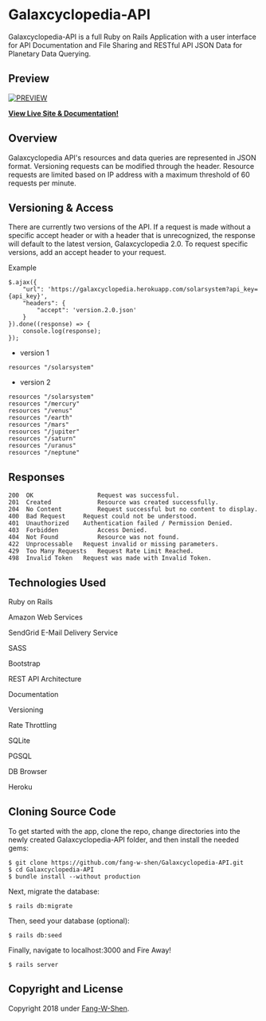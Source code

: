 # Galaxcyclopedia-API
Galaxcyclopedia-API is a full Ruby on Rails Application with a user interface for API Documentation and File Sharing and RESTful API JSON Data for Planetary Data Querying.

## Preview

[![PREVIEW](https://github.com/fang-w-shen/Galaxcyclopedia-API/blob/master/app/assets/images/preview.png)](https://galaxcyclopedia.herokuapp.com/)

**[View Live Site & Documentation!](https://galaxcyclopedia.herokuapp.com/)**

## Overview
Galaxcyclopedia API's resources and data queries are represented in JSON format.
Versioning requests can be modified through the header.
Resource requests are limited based on IP address with a maximum threshold of 60 requests per minute.




## Versioning & Access

There are currently two versions of the API. If a request is made without a specific accept header or with a header that is unrecognized, the response will default to the latest version, Galaxcyclopedia 2.0. To request specific versions, add an accept header to your request.


Example
```
$.ajax({
    "url": 'https://galaxcyclopedia.herokuapp.com/solarsystem?api_key={api_key}',
    "headers": {
        "accept": 'version.2.0.json'
    }
}).done((response) => {
    console.log(response);
});
```
 * version 1
```
resources "/solarsystem"

```
 * version 2
```
resources "/solarsystem"
resources "/mercury"
resources "/venus"
resources "/earth"
resources "/mars"
resources "/jupiter"
resources "/saturn"
resources "/uranus"
resources "/neptune"

```

## Responses
```
200  OK	                 Request was successful.
201  Created	         Resource was created successfully.
204  No Content	         Request successful but no content to display.
400  Bad Request	 Request could not be understood.
401  Unauthorized	 Authentication failed / Permission Denied.
403  Forbidden	         Access Denied.
404  Not Found	         Resource was not found.
422  Unprocessable	 Request invalid or missing parameters.
429  Too Many Requests	 Request Rate Limit Reached.
498  Invalid Token	 Request was made with Invalid Token.
```

## Technologies Used

Ruby on Rails

Amazon Web Services

SendGrid E-Mail Delivery Service

SASS

Bootstrap

REST API Architecture

Documentation

Versioning

Rate Throttling

SQLite

PGSQL

DB Browser

Heroku

## Cloning Source Code

To get started with the app, clone the repo, change directories into the newly created Galaxcyclopedia-API folder, and then install the needed gems:

```
$ git clone https://github.com/fang-w-shen/Galaxcyclopedia-API.git
$ cd Galaxcyclopedia-API
$ bundle install --without production
```

Next, migrate the database:

```
$ rails db:migrate
```
Then, seed your database (optional):

```
$ rails db:seed
```
Finally, navigate to localhost:3000 and Fire Away!

```
$ rails server
```


## Copyright and License
Copyright 2018 under [Fang-W-Shen](https://github.com/fang-w-shen).
